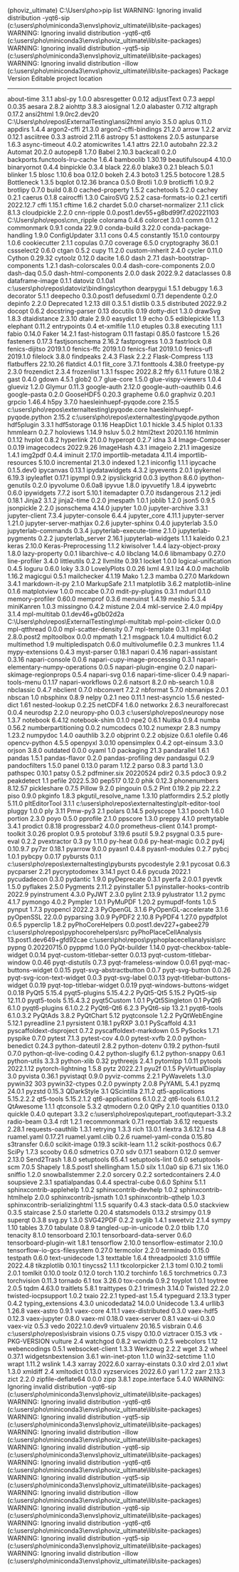 
(phoviz_ultimate) C:\Users\pho>pip list
WARNING: Ignoring invalid distribution -yqt6-sip (c:\users\pho\miniconda3\envs\phoviz_ultimate\lib\site-packages)
WARNING: Ignoring invalid distribution -yqt6-qt6 (c:\users\pho\miniconda3\envs\phoviz_ultimate\lib\site-packages)
WARNING: Ignoring invalid distribution -yqt5-sip (c:\users\pho\miniconda3\envs\phoviz_ultimate\lib\site-packages)
WARNING: Ignoring invalid distribution -illow (c:\users\pho\miniconda3\envs\phoviz_ultimate\lib\site-packages)
Package                            Version                            Editable project location
---------------------------------- ---------------------------------- --------------------------------------------------
about-time                         3.1.1
absl-py                            1.0.0
absresgetter                       0.0.12
adjustText                         0.7.3
aeppl                              0.0.35
aesara                             2.8.2
aiohttp                            3.8.3
aiosignal                          1.2.0
alabaster                          0.7.12
altgraph                           0.17.2
ansi2html                          1.9.0rc2.dev20                     C:\Users\pho\repos\ExternalTesting\ansi2html
anyio                              3.5.0
aplus                              0.11.0
appdirs                            1.4.4
argon2-cffi                        21.3.0
argon2-cffi-bindings               21.2.0
arrow                              1.2.2
arviz                              0.12.1
asciitree                          0.3.3
astroid                            2.11.6
astropy                            5.1
asttokens                          2.0.5
astunparse                         1.6.3
async-timeout                      4.0.2
atomicwrites                       1.4.1
attrs                              22.1.0
autobahn                           22.3.2
Automat                            20.2.0
autopep8                           1.7.0
Babel                              2.10.3
backcall                           0.2.0
backports.functools-lru-cache      1.6.4
bamboolib                          1.30.19
beautifulsoup4                     4.10.0
binaryornot                        0.4.4
binpickle                          0.3.4
black                              22.6.0
blake3                             0.2.1
bleach                             5.0.1
blinker                            1.5
blosc                              1.10.6
boa                                0.12.0
bokeh                              2.4.3
boto3                              1.25.5
botocore                           1.28.5
Bottleneck                         1.3.5
bqplot                             0.12.36
branca                             0.5.0
Brotli                             1.0.9
brotlicffi                         1.0.9.2
brotlipy                           0.7.0
build                              0.8.0
cached-property                    1.5.2
cachetools                         5.2.0
cachey                             0.2.1
caerus                             0.1.8
cairocffi                          1.3.0
CairoSVG                           2.5.2
casa-formats-io                    0.2.1
certifi                            2022.12.7
cffi                               1.15.1
cftime                             1.6.2
chardet                            5.0.0
charset-normalizer                 2.1.1
click                              8.1.3
cloudpickle                        2.2.0
cnn-ripple                         0.0.post1.dev55+g8bd99f7.d20221103 C:\Users\pho\repos\cnn_ripple
colorama                           0.4.6
colorcet                           3.0.1
comm                               0.1.2
commonmark                         0.9.1
conda                              22.9.0
conda-build                        3.22.0
conda-package-handling             1.9.0
ConfigUpdater                      3.1.1
cons                               0.4.5
constantly                         15.1.0
contourpy                          1.0.6
cookiecutter                       2.1.1
copulas                            0.7.0
coverage                           6.5.0
cryptography                       36.0.1
cssselect2                         0.6.0
ctgan                              0.5.2
cupy                               11.2.0
custom-inherit                     2.4.0
cycler                             0.11.0
Cython                             0.29.32
cytoolz                            0.12.0
dacite                             1.6.0
dash                               2.7.1
dash-bootstrap-components          1.2.1
dash-colorscales                   0.0.4
dash-core-components               2.0.0
dash-daq                           0.5.0
dash-html-components               2.0.0
dask                               2022.9.2
dataclasses                        0.8
dataframe-image                    0.1.1
datoviz                            0.1.0a1                            c:\users\pho\repos\datoviz\bindings\cython
dearpygui                          1.5.1
debugpy                            1.6.3
decorator                          5.1.1
deepecho                           0.3.0.post1
defusedxml                         0.7.1
dependente                         0.2.0
depinfo                            2.2.0
Deprecated                         1.2.13
dill                               0.3.5.1
distlib                            0.3.5
distributed                        2022.9.2
docopt                             0.6.2
docstring-parser                   0.13
docutils                           0.19
dotty-dict                         1.3.0
drawSvg                            1.8.3
dtaidistance                       2.3.10
dtale                              2.9.0
easydict                           1.9
echo                               0.5
ediblepickle                       1.1.3
elephant                           0.11.2
entrypoints                        0.4
et-xmlfile                         1.1.0
etuples                            0.3.8
executing                          1.1.1
fabio                              0.14.0
Faker                              14.2.1
fast-histogram                     0.11
fastapi                            0.85.0
fastcore                           1.5.26
fasteners                          0.17.3
fastjsonschema                     2.16.2
fastprogress                       1.0.3
fastrlock                          0.8
fenics-dijitso                     2019.1.0
fenics-ffc                         2019.1.0
fenics-fiat                        2019.1.0
fenics-ufl                         2019.1.0
filelock                           3.8.0
findpeaks                          2.4.3
Flask                              2.2.2
Flask-Compress                     1.13
flatbuffers                        22.10.26
flatdict                           4.0.1
flit_core                          3.7.1
fonttools                          4.38.0
freetype-py                        2.3.0
frozendict                         2.3.4
frozenlist                         1.3.1
fsspec                             2022.8.2
ftfy                               6.1.1
future                             0.18.2
gast                               0.4.0
gdown                              4.5.1
glob2                              0.7
glue-core                          1.5.0
glue-vispy-viewers                 1.0.4
glueviz                            1.2.0
Glymur                             0.11.3
google-auth                        2.12.0
google-auth-oauthlib               0.4.6
google-pasta                       0.2.0
GooseHDF5                          0.20.3
grapheme                           0.6.0
graphviz                           0.20.1
grpcio                             1.46.4
h5py                               3.7.0
haesleinhuepf-pyqode.core          2.15.5                             c:\users\pho\repos\externaltesting\pyqode.core
haesleinhuepf-pyqode.python        2.15.2                             c:\users\pho\repos\externaltesting\pyqode.python
hdf5plugin                         3.3.1
hdf5storage                        0.1.16
HeapDict                           1.0.1
hickle                             3.4.5
hiplot                             0.1.33
hmmlearn                           0.2.7
holoviews                          1.14.9
hsluv                              5.0.2
html2text                          2020.1.16
htmlmin                            0.1.12
hvplot                             0.8.2
hyperlink                          21.0.0
hyperopt                           0.2.7
idna                               3.4
Image-Composer                     0.0.19
imagecodecs                        2022.9.26
ImageHash                          4.3.1
imageio                            2.21.1
imagesize                          1.4.1
img2pdf                            0.4.4
iminuit                            2.17.0
importlib-metadata                 4.11.4
importlib-resources                5.10.0
incremental                        21.3.0
indexed                            1.2.1
iniconfig                          1.1.1
ipycache                           0.1.5.dev0
ipycanvas                          0.13.1
ipydatawidgets                     4.3.2
ipyevents                          2.0.1
ipykernel                          6.19.3
ipyleaflet                         0.17.1
ipympl                             0.9.2
ipyslickgrid                       0.0.3
ipython                            8.6.0
ipython-genutils                   0.2.0
ipyvolume                          0.6.0a8
ipyvue                             1.8.0
ipyvuetify                         1.8.4
ipywebrtc                          0.6.0
ipywidgets                         7.7.2
isort                              5.10.1
itemadapter                        0.7.0
itsdangerous                       2.1.2
jedi                               0.18.1
Jinja2                             3.1.2
jinja2-time                        0.2.0
jmespath                           1.0.1
joblib                             1.2.0
json5                              0.9.5
jsonpickle                         2.2.0
jsonschema                         4.14.0
jupyter                            1.0.0
jupyter-archive                    3.3.1
jupyter-client                     7.3.4
jupyter-console                    6.4.4
jupyter_core                       4.11.1
jupyter-server                     1.21.0
jupyter-server-mathjax             0.2.6
jupyter-sphinx                     0.4.0
jupyterlab                         3.5.0
jupyterlab-commands                0.3.4
jupyterlab-execute-time            2.1.0
jupyterlab-pygments                0.2.2
jupyterlab_server                  2.16.1
jupyterlab-widgets                 1.1.1
kaleido                            0.2.1
keras                              2.10.0
Keras-Preprocessing                1.1.2
kiwisolver                         1.4.4
lazy-object-proxy                  1.8.0
lazy-property                      0.0.1
libarchive-c                       4.0
libclang                           14.0.6
libmambapy                         0.27.0
line-profiler                      3.4.0
littleutils                        0.2.2
llvmlite                           0.39.1
locket                             1.0.0
logical-unification                0.4.5
loguru                             0.6.0
loky                               3.3.0
LovelyPlots                        0.0.26
lxml                               4.9.1
lz4                                4.0.0
macholib                           1.16.2
magicgui                           0.5.1
mailchecker                        4.1.19
Mako                               1.2.3
mamba                              0.27.0
Markdown                           3.4.1
markdown-it-py                     2.1.0
MarkupSafe                         2.1.1
matplotlib                         3.6.2
matplotlib-inline                  0.1.6
matplotview                        1.0.0
mccabe                             0.7.0
mdit-py-plugins                    0.3.1
mdurl                              0.1.0
memory-profiler                    0.60.0
memprof                            0.3.6
menuinst                           1.4.19
meshio                             5.3.4
miniKanren                         1.0.3
missingno                          0.4.2
mistune                            2.0.4
mkl-service                        2.4.0
mpi4py                             3.1.4
mpl-multitab                       0.1.dev46+g0b02d2a                 C:\Users\pho\repos\ExternalTesting\mpl-multitab
mpl-point-clicker                  0.0.0
mpl-qtthread                       0.0.0
mpl-scatter-density                0.7
mpl-template                       0.3.1
mpl4qt                             2.8.0.post2
mpltoolbox                         0.0.0
mpmath                             1.2.1
msgpack                            1.0.4
multidict                          6.0.2
multimethod                        1.9
multipledispatch                   0.6.0
multivolumefile                    0.2.3
munkres                            1.1.4
mypy-extensions                    0.4.3
myst-parser                        0.18.1
napari                             0.4.16
napari-assistant                   0.3.16
napari-console                     0.0.6
napari-cupy-image-processing       0.3.1
napari-elementary-numpy-operations 0.0.5
napari-plugin-engine               0.2.0
napari-skimage-regionprops         0.5.4
napari-svg                         0.1.6
napari-time-slicer                 0.4.9
napari-tools-menu                  0.1.17
napari-workflows                   0.2.6
natsort                            8.2.0
nb-search                          1.0.8
nbclassic                          0.4.7
nbclient                           0.7.0
nbconvert                          7.2.2
nbformat                           5.7.0
nbmanips                           2.0.1
nbscan                             1.0
nbsphinx                           0.8.9
nelpy                              0.2.1
neo                                0.11.1
nest-asyncio                       1.5.6
nested-dict                        1.61
nested-lookup                      0.2.25
netCDF4                            1.6.0
networkx                           2.6.3
neuralforecast                     0.0.4
neurodsp                           2.2.0
neuropy-pho                        0.0.3                              c:\users\pho\repos\neuropy
nose                               1.3.7
notebook                           6.4.12
notebook-shim                      0.1.0
npe2                               0.6.1
Nuitka                             0.9.4
numba                              0.56.2
numberpartitioning                 0.0.2
numcodecs                          0.10.2
numexpr                            2.8.3
numpy                              1.23.2
numpydoc                           1.4.0
oauthlib                           3.2.0
objprint                           0.2.2
objsize                            0.6.1
olefile                            0.46
opencv-python                      4.5.5
openpyxl                           3.0.10
opensimplex                        0.4.2
opt-einsum                         3.3.0
orjson                             3.8.0
outdated                           0.0.0
oyaml                              1.0
packaging                          21.3
pandarallel                        1.6.1
pandas                             1.5.1
pandas-flavor                      0.2.0
pandas-profiling                   dev
pandasgui                          0.2.9
pandocfilters                      1.5.0
panel                              0.13.0
param                              1.12.2
parso                              0.8.3
partd                              1.3.0
pathspec                           0.10.1
patsy                              0.5.2
pdfminer.six                       20220524
pdir2                              0.3.5
pdoc3                              0.9.2
peakdetect                         1.1
pefile                             2022.5.30
pep517                             0.12.0
phik                               0.12.3
phonenumbers                       8.12.57
pickleshare                        0.7.5
Pillow                             9.2.0
pingouin                           0.5.2
Pint                               0.19.2
pip                                22.2.2
piso                               0.9.0
pkginfo                            1.8.3
pkgutil_resolve_name               1.3.10
platformdirs                       2.5.2
plotly                             5.11.0
pltEditorTool                      3.1.1                              c:\users\pho\repos\externaltesting\plt-editor-tool
pluggy                             1.0.0
ply                                3.11
Pmw-py3                            2.1
polars                             0.14.5
polyscope                          1.3.1
pooch                              1.6.0
portion                            2.3.0
poyo                               0.5.0
pprofile                           2.1.0
ppscore                            1.3.0
preppy                             4.1.0
prettytable                        3.4.1
prodict                            0.8.18
progressbar2                       4.0.0
prometheus-client                  0.14.1
prompt-toolkit                     3.0.26
proplot                            0.9.5
protobuf                           3.19.6
psutil                             5.9.2
psygnal                            0.3.5
pure-eval                          0.2.2
pvextractor                        0.3
py                                 1.11.0
py-heat                            0.0.6
py-heat-magic                      0.0.2
py4j                               0.10.9.7
py7zr                              0.18.1
pyarrow                            9.0.0
pyasn1                             0.4.8
pyasn1-modules                     0.2.7
pybcj                              1.0.1
pybcpy                             0.0.17
pybursts                           0.1.1                              c:\users\pho\repos\externaltesting\pybursts
pycodestyle                        2.9.1
pycosat                            0.6.3
pycparser                          2.21
pycryptodomex                      3.14.1
pyct                               0.4.6
pycuda                             2022.1
pycudadecon                        0.3.0
pydantic                           1.9.0
pyDeprecate                        0.3.1
pyerfa                             2.0.0.1
pyevtk                             1.5.0
pyflakes                           2.5.0
Pygments                           2.11.2
pyinstaller                        5.1
pyinstaller-hooks-contrib          2022.9
pyinstrument                       4.3.0
PyJWT                              2.3.0
pylint                             2.13.9
pylustrator                        1.1.2
pymc                               4.1.7
pymongo                            4.0.2
Pympler                            1.0.1
PyMuPDF                            1.20.2
pymupdf-fonts                      1.0.5
pynput                             1.7.3
pyopencl                           2022.2.3
PyOpenGL                           3.1.6
PyOpenGL-accelerate                3.1.6
pyOpenSSL                          22.0.0
pyparsing                          3.0.9
PyPDF2                             2.10.8
PyPDF4                             1.27.0
pypdfplot                          0.6.5
pyperclip                          1.8.2
pyPhoCoreHelpers                   0.0.post1.dev227+gabee279          c:\users\pho\repos\pyphocorehelpers\src
pyPhoPlaceCellAnalysis             13.post1.dev649+gfd92cae           c:\users\pho\repos\pyphoplacecellanalysis\src
pypng                              0.20220715.0
pyppmd                             1.0.0
PyQt-builder                       1.14.0
pyqt-checkbox-table-widget         0.0.14
pyqt-custom-titlebar-setter        0.0.13
pyqt-custom-titlebar-window        0.0.46
pyqt-distutils                     0.7.3
pyqt-frameless-window              0.0.61
pyqt-mac-buttons-widget            0.0.15
pyqt-svg-abstractbutton            0.0.7
pyqt-svg-button                    0.0.26
pyqt-svg-icon-text-widget          0.0.3
pyqt-svg-label                     0.0.13
pyqt-titlebar-buttons-widget       0.0.19
pyqt-top-titlebar-widget           0.0.19
pyqt-windows-buttons-widget        0.0.18
PyQt5                              5.15.4
pyqt5-plugins                      5.15.4.2.2
PyQt5-Qt5                          5.15.2
PyQt5-sip                          12.11.0
pyqt5-tools                        5.15.4.3.2
pyqt5Custom                        1.0.1
PyQt5Singleton                     0.1
PyQt6                              6.1.0
pyqt6-plugins                      6.1.0.2.2
PyQt6-Qt6                          6.2.3
PyQt6-sip                          13.2.1
pyqt6-tools                        6.1.0.3.2
PyQtAds                            3.8.2
PyQtChart                          5.12
pyqtconsole                        1.2.2
PyQtWebEngine                      5.12.1
pyreadline                         2.1
pyrsistent                         0.18.1
pyRXP                              3.0.1
PyScaffold                         4.3.1
pyscaffoldext-dsproject            0.7.2
pyscaffoldext-markdown             0.5
PySocks                            1.7.1
pyspike                            0.7.0
pytest                             7.1.3
pytest-cov                         4.0.0
pytest-xvfb                        2.0.0
python-benedict                    0.24.3
python-dateutil                    2.8.2
python-dotenv                      0.19.2
python-fsutil                      0.7.0
python-qt-live-coding              0.4.2
python-slugify                     6.1.2
python-snappy                      0.6.1
python-utils                       3.3.3
python-xlib                        0.32
pythreejs                          2.4.1
pytomlpp                           1.0.11
pytools                            2022.1.12
pytorch-lightning                  1.5.8
pytz                               2022.2.1
pyu2f                              0.1.5
PyVirtualDisplay                   3.0
pyvista                            0.36.1
pyvistaqt                          0.9.0
pyviz-comms                        2.2.1
PyWavelets                         1.3.0
pywin32                            303
pywin32-ctypes                     0.2.0
pywinpty                           2.0.8
PyYAML                             5.4.1
pyzmq                              24.0.1
pyzstd                             0.15.3
QDarkStyle                         3.1
QScintilla                         2.11.2
qt5-applications                   5.15.2.2.2
qt5-tools                          5.15.2.1.2
qt6-applications                   6.1.0.2.2
qt6-tools                          6.1.0.1.2
QtAwesome                          1.1.1
qtconsole                          5.3.2
qtmodern                           0.2.0
QtPy                               2.1.0
quantities                         0.13.0
quickle                            0.4.0
qutepart                           3.3.2                              c:\users\pho\repos\qutepart_root\qutepart-3.3.2
radio-beam                         0.3.4
rdt                                1.2.1
recommonmark                       0.7.1
reportlab                          3.6.12
requests                           2.28.1
requests-oauthlib                  1.3.1
retrying                           1.3.3
rich                               13.0.1
rlextra                            3.6.12.1
rsa                                4.8
ruamel.yaml                        0.17.21
ruamel.yaml.clib                   0.2.6
ruamel-yaml-conda                  0.15.80
s3transfer                         0.6.0
scikit-image                       0.19.3
scikit-learn                       1.1.2
scikit-posthocs                    0.6.7
SciPy                              1.7.3
scooby                             0.6.0
sdmetrics                          0.7.0
sdv                                0.17.1
seaborn                            0.12.0
semver                             2.13.0
Send2Trash                         1.8.0
setuptools                         65.4.1
setuptools-lint                    0.6.0
setuptools-scm                     7.0.5
Shapely                            1.8.5.post1
shellingham                        1.5.0
silx                               1.1.0a0
sip                                6.7.1
six                                1.16.0
sniffio                            1.2.0
snowballstemmer                    2.2.0
sorcery                            0.2.2
sortedcontainers                   2.4.0
soupsieve                          2.3.1
spatialpandas                      0.4.4
spectral-cube                      0.6.0
Sphinx                             5.1.1
sphinxcontrib-applehelp            1.0.2
sphinxcontrib-devhelp              1.0.2
sphinxcontrib-htmlhelp             2.0.0
sphinxcontrib-jsmath               1.0.1
sphinxcontrib-qthelp               1.0.3
sphinxcontrib-serializinghtml      1.1.5
squarify                           0.4.3
stack-data                         0.5.0
stackview                          0.3.5
staircase                          2.5.0
starlette                          0.20.4
statsmodels                        0.13.2
strsimpy                           0.1.9
superqt                            0.3.8
svg.py                             1.3.0
SVG42PDF                           0.2.2
svglib                             1.4.1
sweetviz                           2.1.4
sympy                              1.10
tables                             3.7.0
tabulate                           0.8.9
tangled-up-in-unicode              0.2.0
tblib                              1.7.0
tenacity                           8.1.0
tensorboard                        2.10.1
tensorboard-data-server            0.6.0
tensorboard-plugin-wit             1.8.1
tensorflow                         2.10.0
tensorflow-estimator               2.10.0
tensorflow-io-gcs-filesystem       0.27.0
termcolor                          2.2.0
terminado                          0.15.0
testpath                           0.6.0
text-unidecode                     1.3
texttable                          1.6.4
threadpoolctl                      3.1.0
tifffile                           2022.4.8
tikzplotlib                        0.10.1
tinycss2                           1.1.1
tkcolorpicker                      2.1.3
toml                               0.10.2
tomli                              2.0.1
tomlkit                            0.10.0
toolz                              0.12.0
torch                              1.10.2
torchinfo                          1.6.5
torchmetrics                       0.7.3
torchvision                        0.11.3
tornado                            6.1
tox                                3.26.0
tox-conda                          0.9.2
toyplot                            1.0.1
toytree                            2.0.5
tqdm                               4.63.0
traitlets                          5.8.1
traittypes                         0.2.1
trimesh                            3.14.0
Twisted                            22.2.0
twisted-iocpsupport                1.0.2
txaio                              22.2.1
typed-ast                          1.5.4
typeguard                          2.13.3
typer                              0.4.2
typing_extensions                  4.3.0
unicodedata2                       14.0.0
Unidecode                          1.3.4
urllib3                            1.26.8
vaex-astro                         0.9.1
vaex-core                          4.11.1
vaex-distributed                   0.3.0
vaex-hdf5                          0.12.3
vaex-jupyter                       0.8.0
vaex-ml                            0.18.0
vaex-server                        0.8.1
vaex-ui                            0.3.0
vaex-viz                           0.5.3
vedo                               2022.1.0.dev9
virtualenv                         20.16.5
visbrain                           0.4.6                              c:\users\pho\repos\visbrain
visions                            0.7.5
vispy                              0.10.0
viztracer                          0.15.3
vtk                                -PKG-VERSION
vulture                            2.4
watchgod                           0.8.2
wcwidth                            0.2.5
webcolors                          1.12
webencodings                       0.5.1
websocket-client                   1.3.3
Werkzeug                           2.2.2
wget                               3.2
wheel                              0.37.1
widgetsnbextension                 3.6.1
win-inet-pton                      1.1.0
win32-setctime                     1.1.0
wrapt                              1.11.2
wslink                             1.4.3
xarray                             2022.6.0
xarray-einstats                    0.3.0
xlrd                               2.0.1
xlwt                               1.3.0
xmldiff                            2.4
xmltodict                          0.13.0
xyzservices                        2022.6.0
yarl                               1.7.2
zarr                               2.13.3
zict                               2.2.0
zipfile-deflate64                  0.0.0
zipp                               3.8.1
zope.interface                     5.4.0
WARNING: Ignoring invalid distribution -yqt6-sip (c:\users\pho\miniconda3\envs\phoviz_ultimate\lib\site-packages)
WARNING: Ignoring invalid distribution -yqt6-qt6 (c:\users\pho\miniconda3\envs\phoviz_ultimate\lib\site-packages)
WARNING: Ignoring invalid distribution -yqt5-sip (c:\users\pho\miniconda3\envs\phoviz_ultimate\lib\site-packages)
WARNING: Ignoring invalid distribution -illow (c:\users\pho\miniconda3\envs\phoviz_ultimate\lib\site-packages)
WARNING: Ignoring invalid distribution -yqt6-sip (c:\users\pho\miniconda3\envs\phoviz_ultimate\lib\site-packages)
WARNING: Ignoring invalid distribution -yqt6-qt6 (c:\users\pho\miniconda3\envs\phoviz_ultimate\lib\site-packages)
WARNING: Ignoring invalid distribution -yqt5-sip (c:\users\pho\miniconda3\envs\phoviz_ultimate\lib\site-packages)
WARNING: Ignoring invalid distribution -illow (c:\users\pho\miniconda3\envs\phoviz_ultimate\lib\site-packages)
WARNING: Ignoring invalid distribution -yqt6-sip (c:\users\pho\miniconda3\envs\phoviz_ultimate\lib\site-packages)
WARNING: Ignoring invalid distribution -yqt6-qt6 (c:\users\pho\miniconda3\envs\phoviz_ultimate\lib\site-packages)
WARNING: Ignoring invalid distribution -yqt5-sip (c:\users\pho\miniconda3\envs\phoviz_ultimate\lib\site-packages)
WARNING: Ignoring invalid distribution -illow (c:\users\pho\miniconda3\envs\phoviz_ultimate\lib\site-packages)
